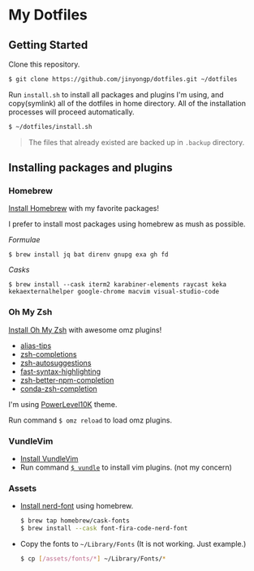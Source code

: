 # My Dotfiles

## Getting Started

Clone this repository.

```sh
$ git clone https://github.com/jinyongp/dotfiles.git ~/dotfiles
```

Run `install.sh` to install all packages and plugins I'm using, and copy(symlink) all of the dotfiles in home directory. All of the installation processes will proceed automatically.

```sh
$ ~/dotfiles/install.sh
```

> The files that already existed are backed up in `.backup` directory.

## Installing packages and plugins

### Homebrew

[Install Homebrew](https://brew.sh) with my favorite packages!

I prefer to install most packages using homebrew as mush as possible.

_Formulae_

```
$ brew install jq bat direnv gnupg exa gh fd
```

_Casks_

```
$ brew install --cask iterm2 karabiner-elements raycast keka kekaexternalhelper google-chrome macvim visual-studio-code
```

### Oh My Zsh

[Install Oh My Zsh](https://ohmyz.sh/#install) with awesome omz plugins!

- [alias-tips](https://github.com/djui/alias-tips#oh-my-zsh)
- [zsh-completions](https://github.com/zsh-users/zsh-completions#oh-my-zsh)
- [zsh-autosuggestions](https://github.com/zsh-users/zsh-autosuggestions/blob/master/INSTALL.md#oh-my-zsh)
- [fast-syntax-highlighting](https://github.com/zdharma-continuum/fast-syntax-highlighting#oh-my-zsh)
- [zsh-better-npm-completion](https://github.com/lukechilds/zsh-better-npm-completion#as-an-oh-my-zsh-custom-plugin)
- [conda-zsh-completion](https://github.com/esc/conda-zsh-completion/blob/382d840f7ad053b3b2ccf0b1f52b26bdabaf66b3/_conda#L24)

I'm using [PowerLevel10K](https://github.com/romkatv/powerlevel10k#oh-my-zsh) theme.

Run command `$ omz reload` to load omz plugins.

### VundleVim

- [Install VundleVim](https://github.com/VundleVim/Vundle.vim#quick-start)
- Run command [`$ vundle`](https://github.com/ohmyzsh/ohmyzsh/tree/master/plugins/vundle) to install vim plugins. (not my concern)

### Assets

- [Install nerd-font](https://github.com/ryanoasis/nerd-fonts#option-4-homebrew-fonts) using homebrew.

  ```sh
  $ brew tap homebrew/cask-fonts
  $ brew install --cask font-fira-code-nerd-font
  ```

- Copy the fonts to `~/Library/Fonts` (It is not working. Just example.)

  ```sh
  $ cp [/assets/fonts/*] ~/Library/Fonts/*
  ```
